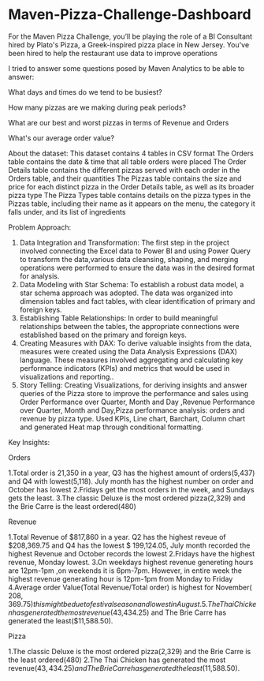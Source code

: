 # Maven-Pizza-Challenge-Dashboard

For the Maven Pizza Challenge, you’ll be playing the role of a BI Consultant hired by Plato's Pizza, a Greek-inspired pizza place in New Jersey. You've been hired to help the restaurant use data to improve operations



I tried to answer some questions posed by Maven Analytics to be able to answer:


What days and times do we tend to be busiest?

How many pizzas are we making during peak periods?

What are our best and worst pizzas in terms of Revenue and Orders

What's our average order value?


About the dataset: 
This dataset contains 4 tables in CSV format
The Orders table contains the date & time that all table orders were placed
The Order Details table contains the different pizzas served with each order in the Orders table, and their quantities
The Pizzas table contains the size and price for each distinct pizza in the Order Details table, as well as its broader pizza type
The Pizza Types table contains details on the pizza types in the Pizzas table, including their name as it appears on the menu, the category it falls under, and its list of ingredients

Problem Approach:

1.	Data Integration and Transformation: The first step in the project involved connecting the Excel data to Power BI and using Power Query to transform the data,various data cleansing, shaping, and merging operations were performed to ensure the data was in the desired format for analysis.
2.	Data Modeling with Star Schema: To establish a robust data model, a star schema approach was adopted. The data was organized into dimension tables and fact tables, with clear identification of primary and foreign keys.
3.	Establishing Table Relationships: In order to build meaningful relationships between the tables, the appropriate connections were established based on the primary and foreign keys. 
4.	Creating Measures with DAX: To derive valuable insights from the data, measures were created using the Data Analysis Expressions (DAX) language. These measures involved aggregating and calculating key performance indicators (KPIs) and metrics that would be used in visualizations and reporting..
5.	Story Telling: Creating Visualizations, for deriving insights and answer queries of the Pizza store to improve the performance and sales using Order Performance over Quarter, Month and Day ,Revenue Performance over Quarter, Month and Day,Pizza performance analysis: orders and revenue by pizza type. Used KPIs, Line chart, Barchart, Column chart and  generated Heat map through conditional formatting.

Key Insights:

Orders

1.Total order is 21,350 in a year, Q3 has the highest amount of orders(5,437) and Q4 with lowest(5,118). July month has the highest number on order and October has lowest
2.Fridays get the most orders in the week, and Sundays gets the least.
3.The classic Deluxe is the most ordered pizza(2,329) and the Brie Carre is the least ordered(480)

Revenue 

1.Total Revenue of $817,860 in a year. Q2 has the highest reveue of  $208,369.75 and Q4 has the lowest $ 199,124.05, July month recorded the highest Revenue and October records the lowest
2.Fridays have the highest revenue, Monday lowest.
3.On weekdays highest revenue genereting hours are 12pm-1pm ,on weekends it is 6pm-7pm. However, in entire week the highest revenue generating hour is 12pm-1pm from Monday to Friday
4.Average order Value(Total Revenue/Total order) is highest for November( $208,369.75) this might be due to festival season and lowest in August.
5.The Thai Chicken has generated the most revenue($43,434.25) and The Brie Carre has generated the least($11,588.50).

Pizza

1.The classic Deluxe is the most ordered pizza(2,329) and the Brie Carre is the least ordered(480)
2.The Thai Chicken has generated the most revenue($43,434.25) and The Brie Carre has generated the least($11,588.50).

